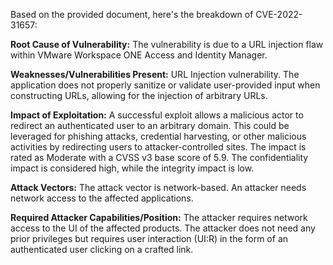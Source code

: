 Based on the provided document, here's the breakdown of CVE-2022-31657:

**Root Cause of Vulnerability:**
The vulnerability is due to a URL injection flaw within VMware Workspace ONE Access and Identity Manager.

**Weaknesses/Vulnerabilities Present:**
URL Injection vulnerability. The application does not properly sanitize or validate user-provided input when constructing URLs, allowing for the injection of arbitrary URLs.

**Impact of Exploitation:**
A successful exploit allows a malicious actor to redirect an authenticated user to an arbitrary domain. This could be leveraged for phishing attacks, credential harvesting, or other malicious activities by redirecting users to attacker-controlled sites. The impact is rated as Moderate with a CVSS v3 base score of 5.9. The confidentiality impact is considered high, while the integrity impact is low.

**Attack Vectors:**
The attack vector is network-based. An attacker needs network access to the affected applications.

**Required Attacker Capabilities/Position:**
The attacker requires network access to the UI of the affected products. The attacker does not need any prior privileges but requires user interaction (UI:R) in the form of an authenticated user clicking on a crafted link.